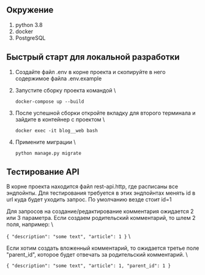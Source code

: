 ## Окружение
1. python 3.8
2. docker
3. PostgreSQL


## Быстрый старт для локальной разработки
1. Создайте файл .env в корне проекта и скопируйте в него содержимое файла .env.example
2. Запустите сборку проекта командой \

    `docker-compose up --build`

3. После успешной сборки откройте вкладку для второго терминала и зайдите в контейнер с проектом \

    `docker exec -it blog__web bash`

4. Примените миграции \

    `python manage.py migrate`


## Тестирование API
В корне проекта находится файл rest-api.http, где расписаны все эндпойнты.
Для тестирования требуется в этих эндпойнтах менять id в url куда будет уходить запрос. По умолчанию везде стоит id=1

Для запросов на создание/редактирование комментария ожидается 2 или 3 параметра.
Если создаем родительский комментарий, то шлем 2 поля, например: \

`{
  "description": "some text",
  "article": 1
}` \

Если хотим создать вложенный комментарий, то ожидается третье поле "parent_id", которое будет отвечать за родительский комментарий. \

`{
  "description": "some text",
  "article": 1,
  "parent_id": 1
}`